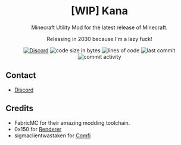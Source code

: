 <h1 align="center">[WIP] Kana</h1>

<p align="center">Minecraft Utility Mod for the latest release of Minecraft.</p>
<p align="center">Releasing in 2030 because I'm a lazy fuck!</p>

<div align="center">
    <a href="https://discord.gg/Ry2VBVV8GJ"><img src="https://img.shields.io/discord/920967969411051530?logo=discord" alt="Discord"></a>
    <img src="https://img.shields.io/github/languages/code-size/Cypphi/kana-client" alt="code size in bytes"/>
    <img src="https://tokei.rs/b1/github/Cypphi/kana-client" alt="lines of code"/>
    <img src="https://img.shields.io/github/last-commit/Cypphi/kana-client" alt="last commit"/>
    <img src="https://img.shields.io/github/commit-activity/w/Cypphi/kana-client" alt="commit activity"/>
</div>

## Contact
- [Discord](https://discord.gg/Ry2VBVV8GJ)

## Credits
- FabricMC for their amazing modding toolchain.
- 0x150 for [Renderer](https://github.com/0x3C50/Renderer)
- sigmaclientwastaken for [Comfi](https://github.com/sigmaclientwastaken/comfi-client)
